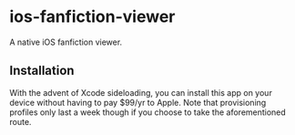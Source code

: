 # ios-fanfiction-viewer
A native iOS fanfiction viewer.

## Installation
With the advent of Xcode sideloading, you can install this app on your device without having to pay $99/yr to Apple. Note that provisioning profiles only last a week though if you choose to take the aforementioned route.
